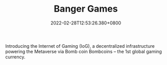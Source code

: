 ﻿---
title: "Banger Games"
description: "Play games, earn Bombcoins and walk away a winner!"
lead: "Play games, earn Bombcoins and walk away a winner!"
date: 2022-02-28T12:53:26.380+0800
lastmod: 2022-02-28T12:53:26.380+0800
draft: false
featuredImage: ["100_banger-games.jpg"]
score: "418"
status: "Live"
blockchain: ["Ethereum"]
nft_support: "Yes"
free_to_play: "Yes"
play_to_earn: ["Crypto"]
website: "https://www.bangergames.com/?utm_source=PlayToEarn.net&utm_medium=organic&utm_campaign=gamepage"
twitter: "https://twitter.com/BangerGamesGG"
discord: "https://discord.com/invite/bangergames"
telegram: "https://t.me/Banger_Games"
github: 
youtube: 
twitch: 
facebook: "https://www.facebook.com/Banger_Games-615622889096366"
instagram: "https://www.instagram.com/banger_games/?hl=es"
reddit: 
medium: 
steam: 
gitbook: "https://www.bangergames.com/banger/bangergames-white-paper.pdf"
googleplay: 
appstore: 

  
    
categories: ["games"]
games: ["Action","Arcade","Minigame"]
toc: false
pinned: false
weight: 
---
Introducing the Internet of Gaming (IoG), a decentralized infrastructure powering the Metaverse via Bomb coin Bombcoins – the 1st global gaming currency.